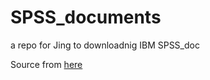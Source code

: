 # SPSS_documents
a repo for Jing to downloadnig IBM SPSS_doc

Source from [here](!https://www.ibm.com/products/spss-statistics)
